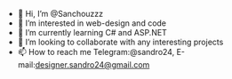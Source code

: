 - 👋 Hi, I’m @Sanchouzzz
- 👀 I’m interested in web-design and code
- 🌱 I’m currently learning C# and ASP.NET
- 💞️ I’m looking to collaborate with any interesting projects
- 📫 How to reach me Telegram:@sandro24, E-mail:designer.sandro24@gmail.com

<!---
Sanchouzzz/Sanchouzzz is a ✨ special ✨ repository because its `README.md` (this file) appears on your GitHub profile.
You can click the Preview link to take a look at your changes.
--->
